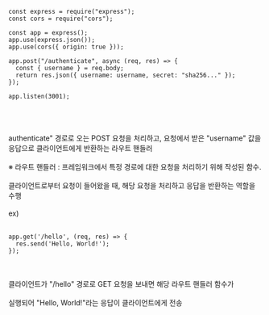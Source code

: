 ```
const express = require("express");
const cors = require("cors");

const app = express();
app.use(express.json());
app.use(cors({ origin: true }));

app.post("/authenticate", async (req, res) => {
  const { username } = req.body;
  return res.json({ username: username, secret: "sha256..." });
});

app.listen(3001);
```

<br><br><br>
authenticate" 경로로 오는 POST 요청을 처리하고, 요청에서 받은 "username" 값을 응답으로 클라이언트에게 반환하는 라우트 핸들러
<br><br>
※ 라우트 핸들러 : 프레임워크에서 특정 경로에 대한 요청을 처리하기 위해 작성된 함수. 
<br><br>
클라이언트로부터 요청이 들어왔을 때, 해당 요청을 처리하고 응답을 반환하는 역할을 수행
<br><br>
ex) 
<br><br>
```
app.get('/hello', (req, res) => {
  res.send('Hello, World!');
});
```
<br><br>
클라이언트가 "/hello" 경로로 GET 요청을 보내면 해당 라우트 핸들러 함수가
<br><br>
실행되어 "Hello, World!"라는 응답이 클라이언트에게 전송
